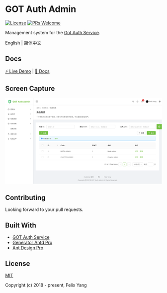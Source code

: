 # GOT Auth Admin

[![License](https://img.shields.io/github/license/codetrial/got-auth-admin.svg)](https://github.com/codetrial/got-auth-admin)
[![PRs Welcome](https://img.shields.io/badge/PRs-welcome-brightgreen.svg?style=flat-square)](https://github.com/codetrial/generator-antd-pro)

Management system for the [Got Auth Service](https://github.com/codetrial/got-auth-service).

English | [简体中文](./README.zh-CN.md)

## Docs

[:zap: Live Demo](https://got-auth-admin.netlify.com) | [:book: Docs](https://codetrial.github.io/gotauth)

## Screen Capture

![Screen Capture](.github/preview.png)

## Contributing

Looking forward to your pull requests.

## Built With

- [GOT Auth Service](https://github.com/codetrial/got-auth-service)
- [Generator Antd Pro](https://github.com/codetrial/generator-antd-pro)
- [Ant Design Pro](https://github.com/ant-design/ant-design-pro)

## License

[MIT](http://opensource.org/licenses/MIT)

Copyright (c) 2018 - present, Felix Yang
